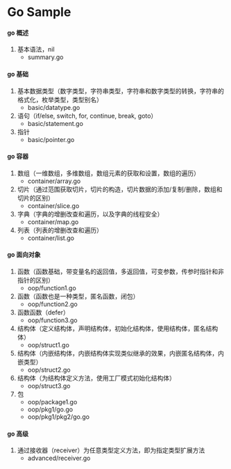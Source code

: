﻿# Go Sample


#### go 概述
1. 基本语法，nil
   - summary.go

#### go 基础
1. 基本数据类型（数字类型，字符串类型，字符串和数字类型的转换，字符串的格式化，枚举类型，类型别名）
   - basic/datatype.go
2. 语句（if/else, switch, for, continue, break, goto）
   - basic/statement.go
3. 指针
   - basic/pointer.go

#### go 容器
1. 数组（一维数组，多维数组，数组元素的获取和设置，数组的遍历）
   - container/array.go
2. 切片（通过范围获取切片，切片的构造，切片数据的添加/复制/删除，数组和切片的区别）
   - container/slice.go
3. 字典（字典的增删改查和遍历，以及字典的线程安全）
   - container/map.go
4. 列表（列表的增删改查和遍历）
   - container/list.go

#### go 面向对象
1. 函数（函数基础，带变量名的返回值，多返回值，可变参数，传参时指针和非指针的区别）
   - oop/function1.go
2. 函数（函数也是一种类型，匿名函数，闭包）
   - oop/function2.go
3. 函数函数（defer）
   - oop/function3.go
4. 结构体（定义结构体，声明结构体，初始化结构体，使用结构体，匿名结构体）
   - oop/struct1.go
5. 结构体（内嵌结构体，内嵌结构体实现类似继承的效果，内嵌匿名结构体，内嵌类型）
   - oop/struct2.go
6. 结构体（为结构体定义方法，使用工厂模式初始化结构体）
   - oop/struct3.go
7. 包
   - oop/package1.go
   - oop/pkg1/go.go
   - oop/pkg1/pkg2/go.go

#### go 高级
1. 通过接收器（receiver）为任意类型定义方法，即为指定类型扩展方法
   - advanced/receiver.go